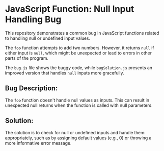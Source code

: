 # JavaScript Function: Null Input Handling Bug

This repository demonstrates a common bug in JavaScript functions related to handling null or undefined input values.

The `foo` function attempts to add two numbers. However, it returns `null` if either input is `null`, which might be unexpected or lead to errors in other parts of the program.

The `bug.js` file shows the buggy code, while `bugSolution.js` presents an improved version that handles `null` inputs more gracefully.

## Bug Description:
The `foo` function doesn't handle null values as inputs.  This can result in unexpected null returns when the function is called with null parameters.

## Solution:
The solution is to check for null or undefined inputs and handle them appropriately, such as by assigning default values (e.g., 0) or throwing a more informative error message.
